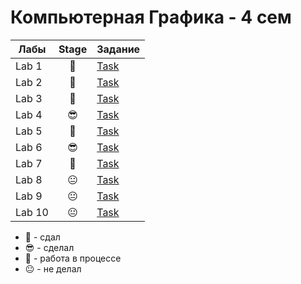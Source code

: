 # Компьютерная Графика - 4 сем
| Лабы  |     Stage     | Задание|
| ------------- |:-------------:| ----|
| Lab 1| 🤙 |<a href="../../blob/master/lab_1/README.md">Task</a>|
| Lab 2| 🤙 |<a href="../../blob/master/lab_2/README.md">Task</a>|
| Lab 3| 🤔 |<a href="../../blob/master/lab_3/README.md">Task</a>|
| Lab 4| 😎 |<a href="../../blob/master/lab_4/README.md">Task</a>
| Lab 5| 🤙 |<a href="../../blob/master/lab_5/README.md">Task</a>|
| Lab 6| 😎 |<a href="../../blob/master/lab_6/README.md">Task</a>|
| Lab 7| 🤔 |<a href="../../blob/master/lab_7/README.md">Task</a>|
| Lab 8| 😐 |<a href="../../blob/master/lab_8/README.md">Task</a>|
| Lab 9| 😐 |<a href="../../blob/master/lab_9/README.md">Task</a>|
| Lab 10|😐 |<a href="../../blob/master/lab_10/README.md">Task</a>|

- 🤙 - сдал
- 😎 - сделал
- 🤔 - работа в процессе
- 😐 - не делал
